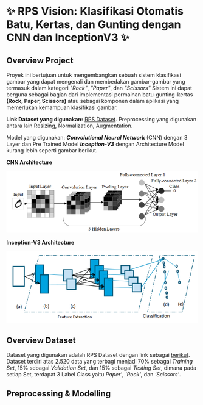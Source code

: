 # ✨ RPS Vision: Klasifikasi Otomatis Batu, Kertas, dan Gunting dengan CNN dan InceptionV3 ✨

## Overview Project
Proyek ini bertujuan untuk mengembangkan sebuah sistem klasifikasi gambar yang dapat mengenali dan membedakan gambar-gambar yang termasuk dalam kategori *"Rock"*, *"Paper"*, dan *"Scissors"* Sistem ini dapat berguna sebagai bagian dari implementasi permainan batu-gunting-kertas **(Rock, Paper, Scissors)** atau sebagai komponen dalam aplikasi yang memerlukan kemampuan klasifikasi gambar.

**Link Dataset yang digunakan:** [RPS Dataset](https://drive.google.com/drive/folders/1FhH72OaOBqVZchjYa4KLqFerBupNckEb?usp=sharing). Preprocessing yang digunakan antara lain Resizing, Normalization, Augmentation.

Model yang digunakan: ***Convolutional Neural Network*** (CNN) dengan 3 Layer dan Pre Trained Model ***Inception-V3*** dengan Architecture Model kurang lebih seperti gambar berikut.

**CNN Architecture**

![image](https://github.com/RahinaBintang/Data-Science/blob/abd3fcafd310a5680bd6e78b0551a478b26481e0/assets/model/CNN%20Flow.png)

**Inception-V3 Architecture**

![image](https://github.com/RahinaBintang/Data-Science/blob/2333b523b8e4b38055b04cda021be1b790b9b978/assets/model/InceptionV3%20Flow.png)

## Overview Dataset
Dataset yang digunakan adalah RPS Dataset dengan link sebagai [berikut](https://drive.google.com/drive/folders/1FhH72OaOBqVZchjYa4KLqFerBupNckEb?usp=sharing). Dataset terdiri atas 2.520 data yang terbagi menjadi 70% sebagai *Training Set*, 15% sebagai *Validation Set*, dan 15% sebagai *Testing Set*, dimana pada setiap Set, terdapat 3 Label Class yaitu *Paper'*, *'Rock'*, dan *'Scissors'*. 

## Preprocessing & Modelling
